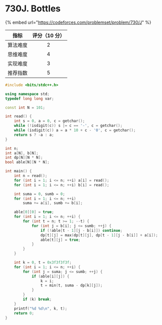 # 730J. Bottles

{% embed url="https://codeforces.com/problemset/problem/730/J" %}

|  指标  | 评分（10 分） |
| :--: | :------: |
| 算法难度 |     2    |
| 思维难度 |     4    |
| 实现难度 |     3    |
| 推荐指数 |     5    |



```cpp
#include <bits/stdc++.h>

using namespace std;
typedef long long var;

const int N = 101;

int read() {
	int s = 0, a = 0, c = getchar();
	while (!isdigit(c)) s |= c == '-', c = getchar();
	while (isdigit(c)) a = a * 10 + c - '0', c = getchar();
	return s ? -a : a;
}

int n;
int a[N], b[N];
int dp[N][N * N];
bool able[N][N * N];

int main() {
	int n = read();
	for (int i = 1; i <= n; ++i) a[i] = read();
	for (int i = 1; i <= n; ++i) b[i] = read();

	int suma = 0, sumb = 0;
	for (int i = 1; i <= n; ++i) 
		suma += a[i], sumb += b[i];

	able[0][0] = true;
	for (int i = 1; i <= n; ++i) {
		for (int t = n; t >= 1; --t) {
			for (int j = b[i]; j <= sumb; ++j) {
				if (!able[t - 1][j - b[i]]) continue;
				dp[t][j] = max(dp[t][j], dp[t - 1][j - b[i]] + a[i]);
				able[t][j] = true;
			}
		}
	}

	int k = 0, t = 0x3f3f3f3f;
	for (int i = 1; i <= n; ++i) {
		for (int j = suma; j <= sumb; ++j) {
			if (able[i][j]) {
				k = i;
				t = min(t, suma - dp[k][j]);
			}
		}
		if (k) break;
	}
	printf("%d %d\n", k, t);
	return 0;
}

```
